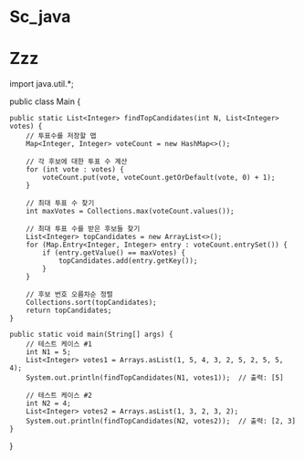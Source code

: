 # Sc_java  
# Zzz
import java.util.*;

public class Main {

    public static List<Integer> findTopCandidates(int N, List<Integer> votes) {
        // 투표수를 저장할 맵
        Map<Integer, Integer> voteCount = new HashMap<>();

        // 각 후보에 대한 투표 수 계산
        for (int vote : votes) {
            voteCount.put(vote, voteCount.getOrDefault(vote, 0) + 1);
        }

        // 최대 투표 수 찾기
        int maxVotes = Collections.max(voteCount.values());

        // 최대 투표 수를 받은 후보들 찾기
        List<Integer> topCandidates = new ArrayList<>();
        for (Map.Entry<Integer, Integer> entry : voteCount.entrySet()) {
            if (entry.getValue() == maxVotes) {
                topCandidates.add(entry.getKey());
            }
        }

        // 후보 번호 오름차순 정렬
        Collections.sort(topCandidates);
        return topCandidates;
    }

    public static void main(String[] args) {
        // 테스트 케이스 #1
        int N1 = 5;
        List<Integer> votes1 = Arrays.asList(1, 5, 4, 3, 2, 5, 2, 5, 5, 4);
        System.out.println(findTopCandidates(N1, votes1));  // 출력: [5]

        // 테스트 케이스 #2
        int N2 = 4;
        List<Integer> votes2 = Arrays.asList(1, 3, 2, 3, 2);
        System.out.println(findTopCandidates(N2, votes2));  // 출력: [2, 3]
    }
}
